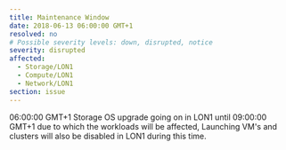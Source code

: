 ```yaml
---
title: Maintenance Window
date: 2018-06-13 06:00:00 GMT+1
resolved: no
# Possible severity levels: down, disrupted, notice
severity: disrupted
affected:
  - Storage/LON1
  - Compute/LON1
  - Network/LON1
section: issue
---
```

06:00:00 GMT+1
Storage OS upgrade going on in LON1 until 09:00:00 GMT+1 due to which the workloads will be affected, Launching VM's and clusters will also be disabled in LON1 during this time. 
